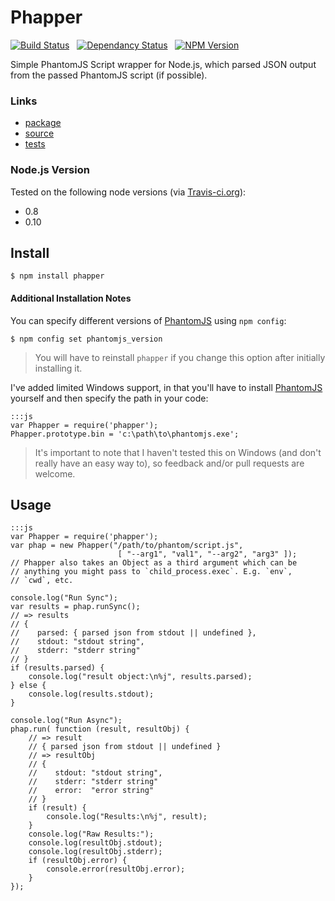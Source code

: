 # Phapper

[![Build Status](https://travis-ci.org/jmervine/phapper.png?branch=master)](https://travis-ci.org/jmervine/phapper) &nbsp; [![Dependancy Status](https://david-dm.org/jmervine/phapper.png)](https://david-dm.org/jmervine/phapper) &nbsp; [![NPM Version](https://badge.fury.io/js/phapper.png)](https://badge.fury.io/js/phapper)


Simple PhantomJS Script wrapper for Node.js, which parsed JSON output from the
passed PhantomJS script (if possible).

### Links

* [package](https://npmjs.org/package/phapper)
* [source](http://github.com/jmervine/phapper)
* [tests](https://travis-ci.org/jmervine/phapper)

### Node.js Version

Tested on the following node versions (via [Travis-ci.org](http://travis-ci.org)):

- 0.8
- 0.10


## Install

    $ npm install phapper

#### Additional Installation Notes

You can specify different versions of [PhantomJS](http://mervine.net/phantomjs) using `npm config`:

    $ npm config set phantomjs_version

> You will have to reinstall `phapper` if you change this option after initially installing it.

I've added limited Windows support, in that you'll have to install [PhantomJS](http://mervine.net/phantomjs) yourself and then specify the path in your code:

    :::js
    var Phapper = require('phapper');
    Phapper.prototype.bin = 'c:\path\to\phantomjs.exe';

> It's important to note that I haven't tested this on Windows (and don't really have an easy way to), so feedback and/or pull requests are welcome.


## Usage

    :::js
    var Phapper = require('phapper');
    var phap = new Phapper("/path/to/phantom/script.js",
                            [ "--arg1", "val1", "--arg2", "arg3" ]);
    // Phapper also takes an Object as a third argument which can be
    // anything you might pass to `child_process.exec`. E.g. `env`,
    // `cwd`, etc.

    console.log("Run Sync");
    var results = phap.runSync();
    // => results
    // {
    //    parsed: { parsed json from stdout || undefined },
    //    stdout: "stdout string",
    //    stderr: "stderr string"
    // }
    if (results.parsed) {
        console.log("result object:\n%j", results.parsed);
    } else {
        console.log(results.stdout);
    }

    console.log("Run Async");
    phap.run( function (result, resultObj) {
        // => result
        // { parsed json from stdout || undefined }
        // => resultObj
        // {
        //    stdout: "stdout string",
        //    stderr: "stderr string"
        //    error:  "error string"
        // }
        if (result) {
            console.log("Results:\n%j", result);
        }
        console.log("Raw Results:");
        console.log(resultObj.stdout);
        console.log(resultObj.stderr);
        if (resultObj.error) {
            console.error(resultObj.error);
        }
    });

